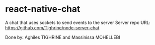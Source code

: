 # react-native-chat
A chat that uses sockets to send events to the server
Server repo URL: https://github.com/Tighrine/node-server-chat

Done by: Aghiles TIGHRINE and Massinissa MOHELLEBI
